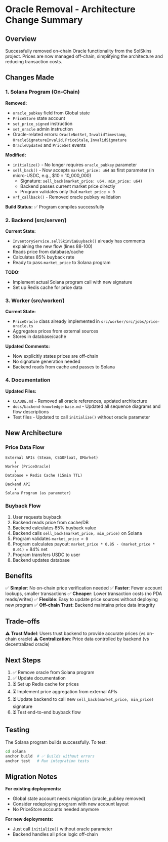 # Oracle Removal - Architecture Change Summary

## Overview

Successfully removed on-chain Oracle functionality from the SolSkins project. Prices are now managed off-chain, simplifying the architecture and reducing transaction costs.

## Changes Made

### 1. Solana Program (On-Chain)

**Removed:**
- `oracle_pubkey` field from Global state
- `PriceStore` state account
- `set_price_signed` instruction
- `set_oracle` admin instruction
- Oracle-related errors: `OracleNotSet`, `InvalidTimestamp`, `OracleSignatureInvalid`, `PriceStale`, `InvalidSignature`
- `OracleUpdated` and `PriceSet` events

**Modified:**
- `initialize()` - No longer requires `oracle_pubkey` parameter
- `sell_back()` - Now accepts `market_price: u64` as first parameter (in micro-USDC, e.g., $10 = 10_000_000)
  - Signature: `sell_back(market_price: u64, min_price: u64)`
  - Backend passes current market price directly
  - Program validates only that `market_price > 0`
- `vrf_callback()` - Removed oracle pubkey validation

**Build Status:** ✅ Program compiles successfully

### 2. Backend (src/server/)

**Current State:**
- `InventoryService.sellSkinViaBuyback()` already has comments explaining the new flow (lines 88-100)
- Reads price from database/cache
- Calculates 85% buyback rate
- Ready to pass `market_price` to Solana program

**TODO:**
- Implement actual Solana program call with new signature
- Set up Redis cache for price data

### 3. Worker (src/worker/)

**Current State:**
- `PriceOracle` class already implemented in `src/worker/src/jobs/price-oracle.ts`
- Aggregates prices from external sources
- Stores in database/cache

**Updated Comments:**
- Now explicitly states prices are off-chain
- No signature generation needed
- Backend reads from cache and passes to Solana

### 4. Documentation

**Updated Files:**
- `CLAUDE.md` - Removed all oracle references, updated architecture
- `docs/backend-knowledge-base.md` - Updated all sequence diagrams and flow descriptions
- Test files - Updated to call `initialize()` without oracle parameter

## New Architecture

### Price Data Flow

```
External APIs (Steam, CSGOFloat, DMarket)
    ↓
Worker (PriceOracle)
    ↓
Database + Redis Cache (15min TTL)
    ↓
Backend API
    ↓
Solana Program (as parameter)
```

### Buyback Flow

1. User requests buyback
2. Backend reads price from cache/DB
3. Backend calculates 85% buyback value
4. Backend calls `sell_back(market_price, min_price)` on Solana
5. Program validates `market_price > 0`
6. Program calculates payout: `market_price * 0.85 - (market_price * 0.01)` = 84% net
7. Program transfers USDC to user
8. Backend updates database

## Benefits

✅ **Simpler**: No on-chain price verification needed
✅ **Faster**: Fewer account lookups, smaller transactions
✅ **Cheaper**: Lower transaction costs (no PDA reads/writes)
✅ **Flexible**: Easy to update price sources without deploying new program
✅ **Off-chain Trust**: Backend maintains price data integrity

## Trade-offs

⚠️ **Trust Model**: Users trust backend to provide accurate prices (vs on-chain oracle)
⚠️ **Centralization**: Price data controlled by backend (vs decentralized oracle)

## Next Steps

1. ✅ Remove oracle from Solana program
2. ✅ Update documentation
3. ⏳ Set up Redis cache for prices
4. ⏳ Implement price aggregation from external APIs
5. ⏳ Update backend to call new `sell_back(market_price, min_price)` signature
6. ⏳ Test end-to-end buyback flow

## Testing

The Solana program builds successfully. To test:

```bash
cd solana
anchor build  # ✅ Builds without errors
anchor test   # Run integration tests
```

## Migration Notes

**For existing deployments:**
- Global state account needs migration (oracle_pubkey removed)
- Consider redeploying program with new account layout
- No PriceStore accounts needed anymore

**For new deployments:**
- Just call `initialize()` without oracle parameter
- Backend handles all price logic off-chain

